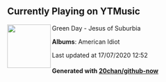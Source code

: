 ## Currently Playing on YTMusic

[<img align="left" width="100" src="https://lh3.googleusercontent.com/UXFGtBhmxZd0cWbwgJCsaUvLH59uZe_T_9E1plQPi_zHBuPAHTuhzz_h8I-uIYaXJMKvVfRB7gcRJFI">](https://music.youtube.com/channel/UC4JNeITH4P7G51C1hJoG6vQ)

Green Day - Jesus of Suburbia

**Albums**: American Idiot

Last updated at 17/07/2020 12:52

#### Generated with [20chan/github-now](https://github.com/20chan/github-now)


<!--
**20chan/20chan** is a ✨ _special_ ✨ repository because its `README.md` (this file) appears on your GitHub profile.

Here are some ideas to get you started:

- 🔭 I’m currently working on ...
- 🌱 I’m currently learning ...
- 👯 I’m looking to collaborate on ...
- 🤔 I’m looking for help with ...
- 💬 Ask me about ...
- 📫 How to reach me: ...
- 😄 Pronouns: ...
- ⚡ Fun fact: ...
-->
